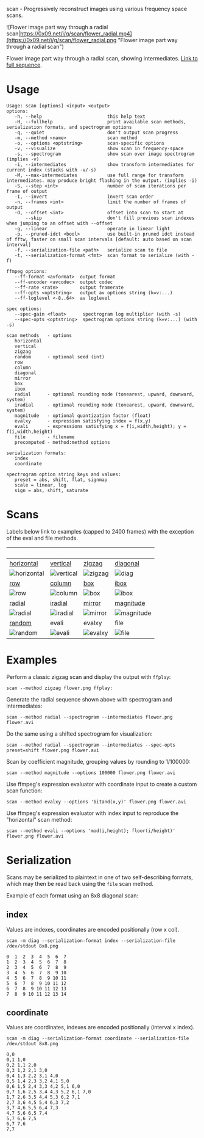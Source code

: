 scan - Progressively reconstruct images using various frequency space scans.

![Flower image part way through a radial scan|https://0x09.net/i/g/scan/flower_radial.mp4](https://0x09.net/i/g/scan/flower_radial.png "Flower image part way through a radial scan")

Flower image part way through a radial scan, showing intermediates. [Link to full sequence](https://0x09.net/i/g/scan/flower_radial.mp4).

# Usage
	Usage: scan [options] <input> <output>
	options:
	   -h, --help                        this help text
	   -H, --fullhelp                    print available scan methods, serialization formats, and spectrogram options
	   -q, --quiet                       don't output scan progress
	   -m, --method <name>               scan method
	   -o, --options <optstring>         scan-specific options
	   -v, --visualize                   show scan in frequency-space
	   -s, --spectrogram                 show scan over image spectrogram (implies -v)
	   -i, --intermediates               show transform intermediates for current index (stacks with -v/-s)
	   -M, --max-intermediates           use full range for transform intermediates. may produce bright flashing in the output. (implies -i)
	   -S, --step <int>                  number of scan iterations per frame of output
	   -I, --invert                      invert scan order
	   -n, --frames <int>                limit the number of frames of output
	   -O, --offset <int>                offset into scan to start at
	       --skip                        don't fill previous scan indexes when jumping to an offset with --offset
	   -g, --linear                      operate in linear light
	   -p, --pruned-idct <bool>          use built-in pruned idct instead of fftw, faster on small scan intervals [default: auto based on scan interval]
	   -f, --serialization-file <path>   serialize scan to file
	   -t, --serialization-format <fmt>  scan format to serialize (with -f)

	ffmpeg options:
	   --ff-format <avformat>  output format
	   --ff-encoder <avcodec>  output codec
	   --ff-rate <rate>        output framerate
	   --ff-opts <optstring>   output av options string (k=v:...)
	   --ff-loglevel <-8..64>  av loglevel

	spec options:
	   --spec-gain <float>      spectrogram log multiplier (with -s)
	   --spec-opts <optstring>  spectrogram options string (k=v:...) (with -s)

	scan methods   - options
	   horizontal
	   vertical   
	   zigzag     
	   random      - optional seed (int)
	   row        
	   column     
	   diagonal   
	   mirror     
	   box        
	   ibox       
	   radial      - optional rounding mode (tonearest, upward, downward, system)
	   iradial     - optional rounding mode (tonearest, upward, downward, system)
	   magnitude   - optional quantization factor (float)
	   evalxy      - expression satisfying index = f(x,y)
	   evali       - expressions satisfying x = f(i,width,height); y = f(i,width,height)
	   file        - filename
	   precomputed - method:method options

	serialization formats:
	   index
	   coordinate

	spectrogram option string keys and values:
	   preset = abs, shift, flat, signmap
	   scale = linear, log
	   sign = abs, shift, saturate

# Scans
Labels below link to examples (capped to 2400 frames) with the exception of the eval and file methods.

 | | | 
-|-|-|-
[horizontal](https://0x09.net/i/g/scan/horizontal.mp4)|[vertical](https://0x09.net/i/g/scan/vertical.mp4)|[zigzag](https://0x09.net/i/g/scan/zigzag.mp4)|[diagonal](https://0x09.net/i/g/scan/diagonal.mp4)
![horizontal](https://0x09.net/i/g/scan/horiz.png "horizontal")|![vertical](https://0x09.net/i/g/scan/vert.png "vertical")|![zigzag](https://0x09.net/i/g/scan/zigzag.png "zigzag")|![diag](https://0x09.net/i/g/scan/diag.png "diag")
[row](https://0x09.net/i/g/scan/row.mp4)|[column](https://0x09.net/i/g/scan/column.mp4)|[box](https://0x09.net/i/g/scan/box.mp4)|[ibox](https://0x09.net/i/g/scan/ibox.mp4)
![row](https://0x09.net/i/g/scan/row.png "row")|![column](https://0x09.net/i/g/scan/col.png "column")|![box](https://0x09.net/i/g/scan/box.png "box")|![ibox](https://0x09.net/i/g/scan/ibox.png "ibox")
[radial](https://0x09.net/i/g/scan/radial.mp4)|[iradial](https://0x09.net/i/g/scan/iradial.mp4)|[mirror](https://0x09.net/i/g/scan/mirror.mp4)|[magnitude](https://0x09.net/i/g/scan/magnitude.mp4)
![radial](https://0x09.net/i/g/scan/radial.png "radial")|![iradial](https://0x09.net/i/g/scan/iradial.png "iradial")|![mirror](https://0x09.net/i/g/scan/mirror.png "mirror")|![magnitude](https://0x09.net/i/g/scan/magnitude.png "magnitude")
[random](https://0x09.net/i/g/scan/random.mp4)|evali|evalxy|file
![random](https://0x09.net/i/g/scan/random.png "random")|![evali](https://0x09.net/i/g/scan/evali.png "evali")|![evalxy](https://0x09.net/i/g/scan/evalxy.png "evalxy")|![file](https://0x09.net/i/g/scan/file.png "file")

# Examples
Perform a classic zigzag scan and display the output with `ffplay`:

`scan --method zigzag flower.png ffplay:`

Generate the radial sequence shown above with spectrogram and intermediates:

`scan --method radial --spectrogram --intermediates flower.png flower.avi`

Do the same using a shifted spectrogram for visualization:

`scan --method radial --spectrogram --intermediates --spec-opts preset=shift flower.png flower.avi`

Scan by coefficient magnitude, grouping values by rounding to 1/100000:

`scan --method magnitude --options 100000 flower.png flower.avi`

Use ffmpeg's expression evaluator with coordinate input to create a custom scan function:

`scan --method evalxy --options 'bitand(x,y)' flower.png flower.avi`

Use ffmpeg's expression evaluator with index input to reproduce the "horizontal" scan method:

`scan --method evali --options 'mod(i,height); floor(i/height)' flower.png flower.avi`

# Serialization
Scans may be serialized to plaintext in one of two self-describing formats, which may then be read back using the `file` scan method.

Example of each format using an 8x8 diagonal scan:

## index
Values are indexes, coordinates are encoded positionally (row x col).

`scan -m diag --serialization-format index --serialization-file /dev/stdout 8x8.png`
```
0  1  2  3  4  5  6  7
1  2  3  4  5  6  7  8
2  3  4  5  6  7  8  9
3  4  5  6  7  8  9 10
4  5  6  7  8  9 10 11
5  6  7  8  9 10 11 12
6  7  8  9 10 11 12 13
7  8  9 10 11 12 13 14
```

## coordinate
Values are coordinates, indexes are encoded positionally (interval x index).

`scan -m diag --serialization-format coordinate --serialization-file /dev/stdout 8x8.png`
```
0,0
0,1 1,0
0,2 1,1 2,0
0,3 1,2 2,1 3,0
0,4 1,3 2,2 3,1 4,0
0,5 1,4 2,3 3,2 4,1 5,0
0,6 1,5 2,4 3,3 4,2 5,1 6,0
0,7 1,6 2,5 3,4 4,3 5,2 6,1 7,0
1,7 2,6 3,5 4,4 5,3 6,2 7,1
2,7 3,6 4,5 5,4 6,3 7,2
3,7 4,6 5,5 6,4 7,3
4,7 5,6 6,5 7,4
5,7 6,6 7,5
6,7 7,6
7,7
```
